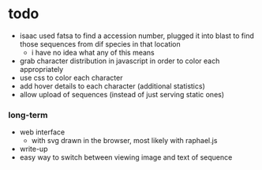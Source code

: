 todo
====
* isaac used fatsa to find a accession number, plugged it into blast to find those sequences from dif species in that location
  * i have no idea what any of this means
* grab character distribution in javascript in order to color each <td> appropriately
* use css to color each character
* add hover details to each character (additional statistics)
* allow upload of sequences (instead of just serving static ones)

### long-term
* web interface
  * with svg drawn in the browser, most likely with raphael.js
* write-up
* easy way to switch between viewing image and text of sequence
